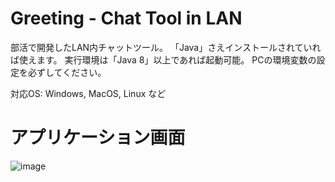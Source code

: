 # Greeting - Chat Tool in LAN
部活で開発したLAN内チャットツール。  「Java」さえインストールされていれば使えます。  実行環境は「Java 8」以上であれば起動可能。  PCの環境変数の設定を必ずしてください。

対応OS: Windows, MacOS, Linux など
# アプリケーション画面
![image](https://user-images.githubusercontent.com/109849033/180603413-d9260584-eb67-436d-a648-d3eca091d1da.png)


